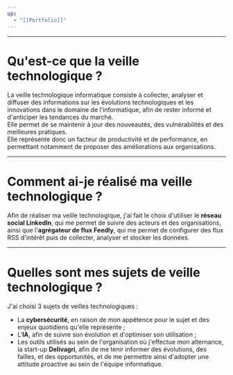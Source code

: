 ```yaml
---
up:
  - "[[Portfolio]]"
---
```

---
# Qu'est-ce que la veille technologique ?
La veille technologique informatique consiste à collecter, analyser et diffuser des informations sur les évolutions technologiques et les innovations dans le domaine de l'informatique, afin de rester informé et d'anticiper les tendances du marché.  
Elle permet de se maintenir à jour des nouveautés, des vulnérabilités et des meilleures pratiques.  
Elle représente donc un facteur de productivité et de performance, en  permettant notamment de proposer des améliorations aux organisations.

---
# Comment ai-je réalisé ma veille technologique ?
Afin de réaliser ma veille technologique, j'ai fait le choix d'utiliser le **réseau social LinkedIn**, qui me permet de suivre des acteurs et des organisations, ainsi que l'**agrégateur de flux Feedly**, qui me permet de configurer des flux RSS d'intérêt puis de collecter, analyser et stocker les données.

---
# Quelles sont mes sujets de veille technologique ?
J'ai choisi 3 sujets de veilles technologiques :
- La **cybersécurité**, en raison de mon appétence pour le sujet et des enjeux quotidiens qu'elle représente ;
- L'**IA**, afin de suivre son évolution et d'optimiser son utilisation ;
- Les outils utilisés au sein de l'organisation où j'effectue mon alternance, la start-up **Delivagri**, afin de me tenir informer des évolutions, des failles, et des opportunités, et de me permettre ainsi d'adopter une attitude proactive au sein de l'équipe informatique.


